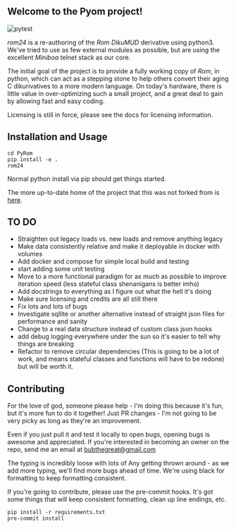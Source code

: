 ## Welcome to the Pyom project! ##

![pytest](https://github.com/bubthegreat/rom24/actions/workflows/pytest.yml/badge.svg)

*rom24* is a re-authoring of the *Rom DikuMUD* derivative using python3.
We've tried to use as few external modules as
possible, but are using the excellent *Miniboa* telnet stack as our core.

The initial goal of the project is to provide a fully working copy of *Rom*, in
python, which can act as a stepping stone to help others convert their aging C
dikurivatives to a more modern language.  On today's hardware, there is little
value in over-optimizing such a small project, and a great deal to gain by
allowing fast and easy coding.

Licensing is still in force, please see the docs for licensing information.

## Installation and Usage ##

```
cd PyRom
pip install -e .
rom24
```
Normal python install via pip should get things started.

The more up-to-date home of the project that this was not forked from is [here](https://bitbucket.org/mudbytes/pyom).

## TO DO ##

* Straighten out legacy loads vs. new loads and remove anything legacy
* Make data consistently relative and make it deployable in docker with volumes
* Add docker and compose for simple local build and testing
* start adding some unit testing
* Move to a more functional paradigm for as much as possible to improve iteration speed (less stateful class shenanigans is better imho)
* Add docstrings to everything as I figure out what the hell it's doing
* Make sure licensing and credits are all still there
* Fix lots and lots of bugs
* Investigate sqllite or another alternative instead of straight json files for performance and sanity
* Change to a real data structure instead of custom class json hooks
* add debug logging everywhere under the sun so it's easier to tell why things are breaking
* Refactor to remove circular dependencies (This is going to be a lot of work, and means stateful classes and functions will have to be redone) but will be worth it.

## Contributing ##

For the love of god, someone please help - I'm doing this because it's fun, but it's more fun to do it together!  Just PR changes - I'm not going to be very picky as long as they're an improvement.

Even if you just pull it and test it locally to open bugs, opening bugs is awesome and appreciated.  If you're interested in becoming an owner on the repo, send me an email at bubthegreat@gmail.com

The typing is incredibly loose with lots of Any getting thrown around - as we add more typing, we'll find more bugs ahead of time.  We're using black for formatting to keep formatting consistent.

If you're going to contribute, please use the pre-commit hooks.  It's got some things that will keep consistent formatting, clean up line endings, etc.
```
pip install -r requirements.txt
pre-commit install
```
